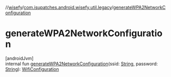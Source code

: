 //[wisefy](../../index.md)/[com.isupatches.android.wisefy.util.legacy](index.md)/[generateWPA2NetworkConfiguration](generate-w-p-a2-network-configuration.md)

# generateWPA2NetworkConfiguration

[androidJvm]\
internal fun [generateWPA2NetworkConfiguration](generate-w-p-a2-network-configuration.md)(ssid: [String](https://kotlinlang.org/api/latest/jvm/stdlib/kotlin/-string/index.html), password: [String](https://kotlinlang.org/api/latest/jvm/stdlib/kotlin/-string/index.html)): [WifiConfiguration](https://developer.android.com/reference/kotlin/android/net/wifi/WifiConfiguration.html)
